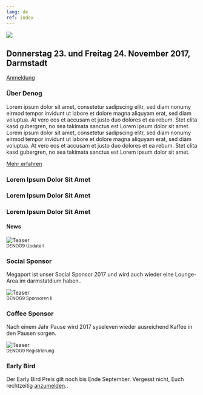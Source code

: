 ```yaml
---
lang: de
ref: index
---
```

<div id="mainpage">
    <div class="pagecontentblock">
        <div class="row">
            <div class="col-sm-12">
                <div class="mainpagebox mainpageboxlarge">
                    <div class="row">
                        <div class="col-sm-6">
                            <img src="{{ site.url }}/images/denog_logo_konferenz_outline_large.jpg" id="mainpagelogo" />
                        </div>
                        <div class="col-sm-6">
                            <h2 class="mainpageboxheadline">Donnerstag 23. und Freitag 24. November 2017, Darmstadt</h2>
                            <p><a href="{{ site.url }}/{{ page.lang }}/anmeldung.html" class="btn btn-custom-default">Anmeldung <i class="ion-arrow-right-c"></i></a></p>                    
                        </div>
                    </div>
                </div>
            </div>
        </div>
        <div class="mainpagepaddedbox">
            <h3>Über Denog</h3>
            <p>Lorem ipsum dolor sit amet, consetetur sadipscing elitr, sed diam nonumy eirmod tempor invidunt ut labore et dolore magna aliquyam erat, sed diam voluptua. At vero eos et accusam et justo duo dolores et ea rebum. Stet clita kasd gubergren, no sea takimata sanctus est Lorem ipsum dolor sit amet. Lorem ipsum dolor sit amet, consetetur sadipscing elitr, sed diam nonumy eirmod tempor invidunt ut labore et dolore magna aliquyam erat, sed diam voluptua. At vero eos et accusam et justo duo dolores et ea rebum. Stet clita kasd gubergren, no sea takimata sanctus est Lorem ipsum dolor sit amet.</p>
            <a href="http://www.denog.de/meetings/denog9" target="new" class="btn btn-custom-default pull-right">Mehr erfahren <i class="ion-arrow-right-c"></i></a>
            <div class="clearfix"></div>
        </div>
        <div class="row">
            <div class="col-sm-4">
                <div class="mainpagebox mainpageboxsmall">
                    <div>
                        <h3 class="mainpageboxheadline">Lorem Ipsum Dolor Sit Amet</h3>
                        <a href="#" class="btn btn-custom-default mainpageboxlink"><i class="ion-arrow-right-c"></i></a>
                    </div>
                </div>
            </div>
            <div class="col-sm-4">
                <div class="mainpagebox mainpageboxsmall">
                    <div>
                        <h3 class="mainpageboxheadline">Lorem Ipsum Dolor Sit Amet</h3>
                        <a href="#" class="btn btn-custom-default mainpageboxlink"><i class="ion-arrow-right-c"></i></a>
                    </div>
                </div>
            </div>
            <div class="col-sm-4">
                <div class="mainpagebox mainpageboxsmall">
                    <div>
                        <h3 class="mainpageboxheadline">Lorem Ipsum Dolor Sit Amet</h3>
                        <a href="#" class="btn btn-custom-default mainpageboxlink"><i class="ion-arrow-right-c"></i></a>
                    </div>
                </div>
            </div>
        </div>
    </div>
    <div class="pagecontentblock">
        <h4 class="bigheadliner">News</h4>
        <div class="row">
            <div class="col-sm-4">
                <div class="thumbnail">
                    <img src="{{ site.url }}/images/megaportlounge.jpg" alt="Teaser" />
                    <div class="caption">
                        <small>DENOG9 Update I</small>
                        <h3>Social Sponsor</h3>
                        <p>Megaport ist unser Social Sponsor 2017 und wird auch wieder eine Lounge-Area im darmstatdium haben..</p>
                    </div>
                </div>
            </div>
            <div class="col-sm-4">
                <div class="thumbnail">
                    <img src="{{ site.url }}/images/coffeebar.jpg" alt="Teaser" />
                    <div class="caption">
                        <small>DENOG9 Sponsoren II</small>
                        <h3>Coffee Sponsor</h3>
                        <p>Nach einem Jahr Pause wird 2017 syseleven wieder ausreichend Kaffee in den Pausen sorgen.</p>
                    </div>
                </div>
            </div>
            <div class="col-sm-4">
                <div class="thumbnail">
                    <img src="{{ site.url }}/images/regdesk.jpg" alt="Teaser" />
                    <div class="caption">
                        <small>DENOG9 Registrierung</small>
                        <h3>Early Bird</h3>
                        <p>Der Early Bird Preis gilt noch bis Ende September. Vergesst nicht, Euch rechtzeitig <a href="http://www.denog.de/meetings/denog9/registration.php" traget="new">anzumelden</a>..</p>
                    </div>
                </div>
            </div>
        </div>
    </div>
</div>
